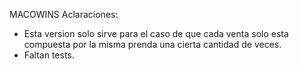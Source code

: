 MACOWINS 
Aclaraciones: 
- Esta version solo sirve para el caso de que cada venta solo esta compuesta por la misma prenda una cierta cantidad de veces. 
- Faltan tests. 

